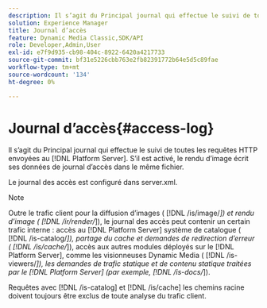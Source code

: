 ```yaml
---
description: Il s’agit du Principal journal qui effectue le suivi de toutes les requêtes HTTP envoyées au [!DNL Platform Server]. S’il est activé, le rendu d’image écrit ses données de journal d’accès dans le même fichier.
solution: Experience Manager
title: Journal d’accès
feature: Dynamic Media Classic,SDK/API
role: Developer,Admin,User
exl-id: e7f9d935-cb98-404c-8922-6420a4217733
source-git-commit: bf31e5226cbb763e2fb82391772b64e5d5c89fae
workflow-type: tm+mt
source-wordcount: '134'
ht-degree: 0%

---
```


# Journal d’accès{#access-log}

Il s’agit du Principal journal qui effectue le suivi de toutes les requêtes HTTP envoyées au [!DNL Platform Server]. S’il est activé, le rendu d’image écrit ses données de journal d’accès dans le même fichier.

Le journal des accès est configuré dans server.xml.

>[!NOTE]
>
>Outre le trafic client pour la diffusion d’images ( [!DNL /is/image/*]) et rendu d’image ( [!DNL /ir/render/*]), le journal des accès peut contenir un certain trafic interne : accès au [!DNL Platform Server] système de catalogue ( [!DNL /is-catalog/*]), partage du cache et demandes de redirection d’erreur ( [!DNL /is/cache/*]), accès aux autres modules déployés sur le [!DNL Platform Server], comme les visionneuses Dynamic Media ( [!DNL /is-viewers/*]), les demandes de trafic statique et de contenu statique traitées par le [!DNL Platform Server] (par exemple, [!DNL /is-docs/*]).

Requêtes avec [!DNL /is-catalog] et [!DNL /is/cache] les chemins racine doivent toujours être exclus de toute analyse du trafic client.

